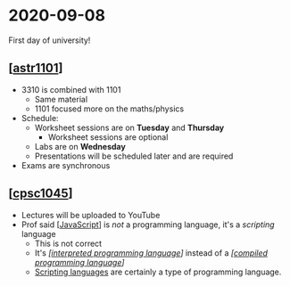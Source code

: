 # 2020-09-08

First day of university!

## [[astr1101]]

- 3310 is combined with 1101
  - Same material
  - 1101 focused more on the maths/physics
- Schedule:
  - Worksheet sessions are on **Tuesday** and **Thursday**
    - Worksheet sessions are optional
  - Labs are on **Wednesday**
  - Presentations will be scheduled later and are required
- Exams are synchronous

## [[cpsc1045]]

- Lectures will be uploaded to YouTube
- Prof said [[JavaScript]] is _not_ a programming language, it's a _scripting_ language
  - This is not correct
  - It's _[[interpreted programming language]]_ instead of a _[[compiled programming language]]_
  - [Scripting languages](https://en.wikipedia.org/wiki/Scripting_language) are certainly a type of programming language.

[//begin]: # "Autogenerated link references for markdown compatibility"
[astr1101]: astr1101 "ASTR1101 - Intro to the Solar System"
[cpsc1045]: cpsc1045 "CPSC1045 - Intro. to Web Programming"
[JavaScript]: javascript "JavaScript"
[interpreted programming language]: interpreted-programming-language "Interpreted Programming Language"
[compiled programming language]: compiled-programming-language "Compiled Programming Language"
[//end]: # "Autogenerated link references"
